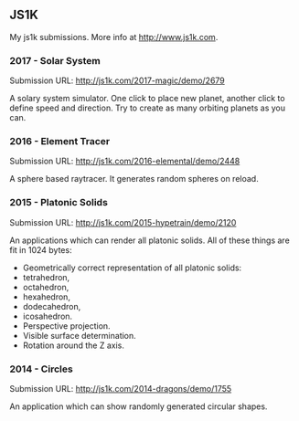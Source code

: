 ## JS1K

My js1k submissions. More info at http://www.js1k.com.

### 2017 - Solar System

Submission URL: http://js1k.com/2017-magic/demo/2679

A solary system simulator. One click to place new planet, another click to define speed and direction. Try to create as many orbiting planets as you can. 

### 2016 - Element Tracer

Submission URL: http://js1k.com/2016-elemental/demo/2448

A sphere based raytracer. It generates random spheres on reload.

### 2015 - Platonic Solids

Submission URL: http://js1k.com/2015-hypetrain/demo/2120

An applications which can render all platonic solids. All of these things are fit in 1024 bytes:
- Geometrically correct representation of all platonic solids:
 - tetrahedron,
 - octahedron,
 - hexahedron,
 - dodecahedron,
 - icosahedron.
- Perspective projection.
- Visible surface determination.
- Rotation around the Z axis.

### 2014 - Circles

Submission URL: http://js1k.com/2014-dragons/demo/1755

An application which can show randomly generated circular shapes.
